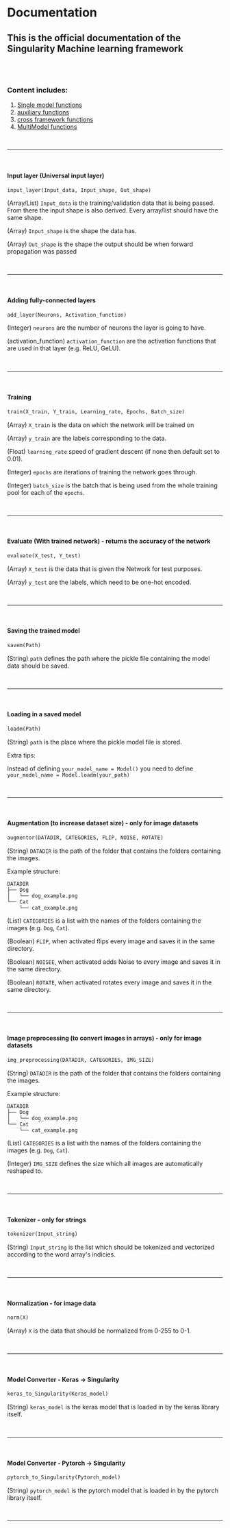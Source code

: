# Documentation
## This is the official documentation of the Singularity Machine learning framework


<br><br>

### Content includes:

1. [Single model functions](#singlemodel)
2. [auxiliary functions](#auxiliary)
3. [cross framework functions](#cross)
4. [MultiModel functions](#multimodel)
   
<br>

-------------------------------------------------------------------------------------

<br>

#### Input layer (Universal input layer) <a name="singlemodel"></a>

  ``` python
  input_layer(Input_data, Input_shape, Out_shape)
  ```
  
  (Array/List)   ```Input_data``` is the training/validation data that is being passed. From there the input shape is also derived. Every array/list should have the        same shape.

  (Array) ```Input_shape``` is the shape the data has.

  (Array) ```Out_shape``` is the shape the output should be when forward propagation was passed
  
<br>

-------------------------------------------------------------------------------------

<br>

#### Adding fully-connected layers <a name="singlemodel"></a>

``` python
add_layer(Neurons, Activation_function)
```

(Integer) ```neurons``` are the number of neurons the layer is going to have.

(activation_function) ```activation_function``` are the activation functions that are used in that layer (e.g. ReLU, GeLU).

<br>

-------------------------------------------------------------------------------------

<br>

#### Training <a name="singlemodel"></a>

``` python
train(X_train, Y_train, Learning_rate, Epochs, Batch_size)
```

(Array) ```X_train``` is the data on which the network will be trained on

(Array) ```y_train``` are the labels corresponding to the data.

(Float) ```learning_rate``` speed of gradient descent (if none then default set to 0.01).

(Integer) ```epochs``` are iterations of training the network goes through.

(Integer) ```batch_size``` is the batch that is being used from the whole training pool for each of the ```epochs```.

<br>

-------------------------------------------------------------------------------------

<br>

#### Evaluate (With trained network) - returns the accuracy of the network <a name="singlemodel"></a>

``` python
evaluate(X_test, Y_test)
```

(Array) ```X_test``` is the data that is given the Network for test purposes.

(Array) ```y_test``` are the labels, which need to be one-hot encoded.

<br>

-------------------------------------------------------------------------------------

<br>

#### Saving the trained model <a name="singlemodel"></a>

``` python
savem(Path)
```

(String) ```path``` defines the path where the pickle file containing the model data should be saved.

<br>

-------------------------------------------------------------------------------------

<br>

#### Loading in a saved model <a name="singlemodel"></a>

``` python
loadm(Path)
```

(String) ```path``` is the place where the pickle model file is stored.

Extra tips:

Instead of defining ```your_model_name = Model()``` you need to define ```your_model_name = Model.loadm(your_path)```

<br>

-------------------------------------------------------------------------------------

<br>

#### Augmentation (to increase dataset size) - only for image datasets <a name="auxiliary"></a>

  ``` python
  augmentor(DATADIR, CATEGORIES, FLIP, NOISE, ROTATE)
  ```
  (String) ```DATADIR``` is the path of the folder that contains the folders containing the images.

  Example structure:
  ```
  DATADIR
  ├── Dog
  │   └── dog_example.png
  └── Cat
      └── cat_example.png
  ```

  (List) ```CATEGORIES``` is a list with the names of the folders containing the images (e.g. ```Dog```, ```Cat```).

  (Boolean) ```FLIP```, when activated flips every image and saves it in the same directory.

  (Boolean) ```NOISEE```, when activated adds Noise to every image and saves it in the same directory.

  (Boolean) ```ROTATE```, when activated rotates every image and saves it in the same directory.

<br>

-------------------------------------------------------------------------------------

<br>

#### Image preprocessing (to convert images in arrays) - only for image datasets <a name="auxiliary"></a>

  ``` python
  img_preprocessing(DATADIR, CATEGORIES, IMG_SIZE)
  ```

  (String) ```DATADIR``` is the path of the folder that contains the folders containing the images.

  Example structure:
  ```
  DATADIR
  ├── Dog
  │   └── dog_example.png
  └── Cat
      └── cat_example.png
  ```

  (List) ```CATEGORIES``` is a list with the names of the folders containing the images (e.g. ```Dog```, ```Cat```).

  (Integer) ```IMG_SIZE``` defines the size which all images are automatically reshaped to.

<br>

-------------------------------------------------------------------------------------

<br>

#### Tokenizer - only for strings <a name="auxiliary"></a>

``` python
tokenizer(Input_string)
```

(String) ```Input_string``` is the list which should be tokenized and vectorized according to the word array's indicies.

<br>

-------------------------------------------------------------------------------------

<br>

#### Normalization - for image data <a name="auxiliary"></a>

``` python
norm(X)
```

(Array) ```X``` is the data that should be normalized from 0-255 to 0-1.

<br>

-------------------------------------------------------------------------------------

<br>

#### Model Converter - Keras -> Singularity <a name="cross"></a>

```python
keras_to_Singularity(Keras_model)
```

(String) ```keras_model``` is the keras model that is loaded in by the keras library itself.

<br>

-------------------------------------------------------------------------------------

<br>
  
#### Model Converter - Pytorch -> Singularity <a name="cross"></a>

```python
pytorch_to_Singularity(Pytorch_model)
```

(String) ```pytorch_model``` is the pytorch model that is loaded in by the pytorch library itself.

<br>

-------------------------------------------------------------------------------------
